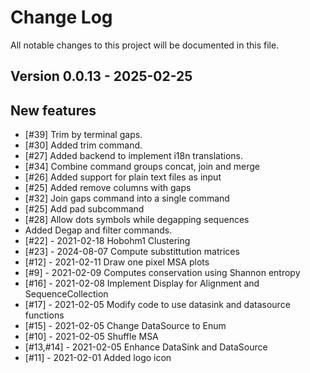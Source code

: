 # Change Log

All notable changes to this project will be documented in this file.

## Version 0.0.13 - 2025-02-25

## New features

- [#39] Trim by terminal gaps.
- [#30] Added trim command.
- [#27] Added backend to implement i18n translations.
- [#34] Combine command groups concat, join and merge
- [#26] Added support for plain text files as input
- [#25] Added remove columns with gaps
- [#32] Join gaps command into a single command
- [#25] Add pad subcommand
- [#28] Allow dots symbols while degapping sequences
- Added Degap and filter commands.
- [#22] - 2021-02-18 Hobohm1 Clustering
- [#23] - 2024-08-07 Compute substittution matrices
- [#12] - 2021-02-11 Draw one pixel MSA plots
- [#9] - 2021-02-09 Computes conservation using Shannon entropy
- [#16] - 2021-02-08 Implement Display for Alignment and SequenceCollection
- [#17] - 2021-02-05 Modify code to use datasink and datasource functions
- [#15] - 2021-02-05 Change DataSource to Enum
- [#10] - 2021-02-05 Shuffle MSA
- [#13,#14] - 2021-02-05 Enhance DataSink and DataSource
- [#11] - 2021-02-01 Added logo icon
